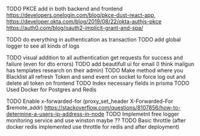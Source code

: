 

TODO PKCE add in both backend and frontend
 https://developers.onelogin.com/blog/pkce-dust-react-app,
 https://developer.okta.com/blog/2019/08/22/okta-authjs-pkce
 https://auth0.com/blog/oauth2-implicit-grant-and-spa/




TODO do everything in authentication as transaction
TODO add global logger to see all kinds of logs

TODO visual addition to all authentication get requests for success and failure (even for dto errors)
TODO add beautifull ui for email (I think mailgun has templates research on their admin)
TODO Make method where you Blacklist all refresh Token and send event on socket to force log out and delete all token on frontend
TODO Index necessary fields in prisma
TODO Used Docker for Postgres and Redis

TODO  Enable x-forwarded-for (proxy_set_header X-Forwarded-For $remote_addr)
      https://stackoverflow.com/questions/8107856/how-to-determine-a-users-ip-address-in-node
TODO Implemetnt free logger monitoring service and use winston maybe ??
TODO Basic throttle (after docker redis implemented use throttle for redis and after deployment)
